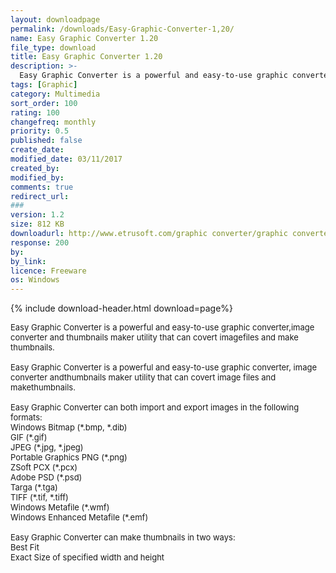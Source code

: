 ```yaml
---
layout: downloadpage
permalink: /downloads/Easy-Graphic-Converter-1,20/
name: Easy Graphic Converter 1.20
file_type: download
title: Easy Graphic Converter 1.20
description: >-
  Easy Graphic Converter is a powerful and easy-to-use graphic converter, image converter and thumbnails maker
tags: [Graphic]
category: Multimedia
sort_order: 100
rating: 100
changefreq: monthly
priority: 0.5
published: false
create_date:
modified_date: 03/11/2017
created_by:
modified_by:
comments: true
redirect_url:
###
version: 1.2
size: 812 KB
downloadurl: http://www.etrusoft.com/graphic converter/graphic converter.exe
response: 200
by:
by_link:
licence: Freeware
os: Windows
---
```


{% include download-header.html download=page%}

<p style="fix-download-text !important">
<p><font size="2">Easy Graphic Converter is a powerful and easy-to-use graphic converter,image converter and thumbnails maker utility that can covert imagefiles and make thumbnails.<br />
<br />
Easy Graphic Converter is a powerful and easy-to-use graphic converter, image converter andthumbnails maker utility that can covert image files and makethumbnails. <br />
<br />
Easy Graphic Converter can both import and export images in the following formats:<br />
Windows Bitmap (*.bmp, *.dib) <br />
GIF (*.gif) <br />
JPEG (*.jpg, *.jpeg) <br />
Portable Graphics PNG (*.png) <br />
ZSoft PCX (*.pcx) <br />
Adobe PSD (*.psd) <br />
Targa (*.tga) <br />
TIFF (*.tif, *.tiff) <br />
Windows Metafile (*.wmf) <br />
Windows Enhanced Metafile (*.emf) <br />
<br />
Easy Graphic Converter can make thumbnails in two ways:<br />
Best Fit <br />
Exact Size of specified width and height</font></p></p>
